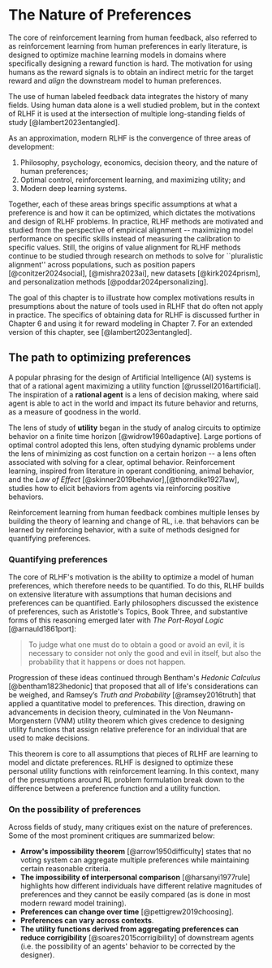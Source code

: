 
# The Nature of Preferences

The core of reinforcement learning from human feedback, also referred to as reinforcement learning from human preferences in early literature, is designed to optimize machine learning models in domains where specifically designing a reward function is hard.
The motivation for using humans as the reward signals is to obtain an indirect metric for the target reward and *align* the downstream model to human preferences.

The use of human labeled feedback data integrates the history of many fields.
Using human data alone is a well studied problem, but in the context of RLHF it is used at the intersection of multiple long-standing fields of study [@lambert2023entangled].

As an approximation, modern RLHF is the convergence of three areas of development:

1. Philosophy, psychology, economics, decision theory, and the nature of human preferences;
2. Optimal control, reinforcement learning, and maximizing utility; and
3. Modern deep learning systems.

Together, each of these areas brings specific assumptions at what a preference is and how it can be optimized, which dictates the motivations and design of RLHF problems.
In practice, RLHF methods are motivated and studied from the perspective of empirical alignment -- maximizing model performance on specific skills instead of measuring the calibration to specific values.
Still, the origins of value alignment for RLHF methods continue to be studied through research on methods to solve for ``pluralistic alignment'' across populations, such as position papers [@conitzer2024social], [@mishra2023ai], new datasets [@kirk2024prism], and personalization methods [@poddar2024personalizing].

The goal of this chapter is to illustrate how complex motivations results in presumptions about the nature of tools used in RLHF that do often not apply in practice.
The specifics of obtaining data for RLHF is discussed further in Chapter 6 and using it for reward modeling in Chapter 7.
For an extended version of this chapter, see [@lambert2023entangled].

## The path to optimizing preferences

A popular phrasing for the design of Artificial Intelligence (AI) systems is that of a rational agent maximizing a utility function [@russell2016artificial].
The inspiration of a **rational agent** is a lens of decision making, where said agent is able to act in the world and impact its future behavior and returns, as a measure of goodness in the world.

The lens of study of **utility** began in the study of analog circuits to optimize behavior on a finite time horizon [@widrow1960adaptive].
Large portions of optimal control adopted this lens, often studying dynamic problems under the lens of minimizing as cost function on a certain horizon -- a lens often associated with solving for a clear, optimal behavior.
Reinforcement learning, inspired from literature in operant conditioning, animal behavior, and the *Law of Effect* [@skinner2019behavior],[@thorndike1927law], studies how to elicit behaviors from agents via reinforcing positive behaviors.

Reinforcement learning from human feedback combines multiple lenses by building the theory of learning and change of RL, i.e. that behaviors can be learned by reinforcing behavior, with a suite of methods designed for quantifying preferences.

### Quantifying preferences

The core of RLHF's motivation is the ability to optimize a model of human preferences, which therefore needs to be quantified.
To do this, RLHF builds on extensive literature with assumptions that human decisions and preferences can be quantified.
Early philosophers discussed the existence of preferences, such as Aristotle's Topics, Book Three, and substantive forms of this reasoning emerged later with *The Port-Royal Logic* [@arnauld1861port]:

> To judge what one must do to obtain a good or avoid an evil, it is necessary to consider not only the good and evil in itself, but also the probability that it happens or does not happen.

Progression of these ideas continued through Bentham's *Hedonic Calculus* [@bentham1823hedonic] that proposed that all of life's considerations can be weighed, and Ramsey’s *Truth and Probability* [@ramsey2016truth] that applied a quantitative model to preferences.
This direction, drawing on advancements in decision theory, culminated in the Von Neumann-Morgenstern (VNM) utility theorem which gives credence to designing utility functions that assign relative preference for an individual that are used to make decisions.

This theorem is core to all assumptions that pieces of RLHF are learning to model and dictate preferences.
RLHF is designed to optimize these personal utility functions with reinforcement learning.
In this context, many of the presumptions around RL problem formulation break down to the difference between a preference function and a utility function.

### On the possibility of preferences

Across fields of study, many critiques exist on the nature of preferences. 
Some of the most prominent critiques are summarized below:

- **Arrow's impossibility theorem** [@arrow1950difficulty] states that no voting system can aggregate multiple preferences while maintaining certain reasonable criteria.
- **The impossibility of interpersonal comparison** [@harsanyi1977rule] highlights how different individuals have different relative magnitudes of preferences and they cannot be easily compared (as is done in most modern reward model training).
- **Preferences can change over time** [@pettigrew2019choosing].
- **Preferences can vary across contexts**.
- **The utility functions derived from aggregating preferences can reduce corrigibility** [@soares2015corrigibility] of downstream agents (i.e. the possibility of an agents' behavior to be corrected by the designer).

